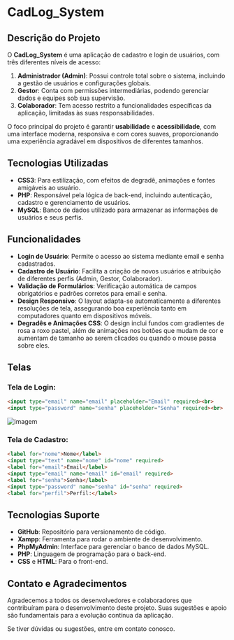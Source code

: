 
# CadLog_System

## Descrição do Projeto

O **CadLog_System** é uma aplicação de cadastro e login de usuários, com três diferentes níveis de acesso:

1. **Administrador (Admin)**: Possui controle total sobre o sistema, incluindo a gestão de usuários e configurações globais.
2. **Gestor**: Conta com permissões intermediárias, podendo gerenciar dados e equipes sob sua supervisão.
3. **Colaborador**: Tem acesso restrito a funcionalidades específicas da aplicação, limitadas às suas responsabilidades.

O foco principal do projeto é garantir **usabilidade** e **acessibilidade**, com uma interface moderna, responsiva e com cores suaves, proporcionando uma experiência agradável em dispositivos de diferentes tamanhos.

## Tecnologias Utilizadas

- **CSS3**: Para estilização, com efeitos de degradê, animações e fontes amigáveis ao usuário.
- **PHP**: Responsável pela lógica de back-end, incluindo autenticação, cadastro e gerenciamento de usuários.
- **MySQL**: Banco de dados utilizado para armazenar as informações de usuários e seus perfis.

## Funcionalidades

- **Login de Usuário**: Permite o acesso ao sistema mediante email e senha cadastrados.
- **Cadastro de Usuário**: Facilita a criação de novos usuários e atribuição de diferentes perfis (Admin, Gestor, Colaborador).
- **Validação de Formulários**: Verificação automática de campos obrigatórios e padrões corretos para email e senha.
- **Design Responsivo**: O layout adapta-se automaticamente a diferentes resoluções de tela, assegurando boa experiência tanto em computadores quanto em dispositivos móveis.
- **Degradês e Animações CSS**: O design inclui fundos com gradientes de rosa a roxo pastel, além de animações nos botões que mudam de cor e aumentam de tamanho ao serem clicados ou quando o mouse passa sobre eles.

## Telas

### Tela de Login:

```html
<input type="email" name="email" placeholder="Email" required><br>
<input type="password" name="senha" placeholder="Senha" required><br>
```
![imagem]()

### Tela de Cadastro:

```html
<label for="nome">Nome</label>
<input type="text" name="nome" id="nome" required>
<label for="email">Email</label>
<input type="email" name="email" id="email" required>
<label for="senha">Senha</label>
<input type="password" name="senha" id="senha" required>
<label for="perfil">Perfil:</label>
```

## Tecnologias Suporte

- **GitHub**: Repositório para versionamento de código.
- **Xampp**: Ferramenta para rodar o ambiente de desenvolvimento.
- **PhpMyAdmin**: Interface para gerenciar o banco de dados MySQL.
- **PHP**: Linguagem de programação para o back-end.
- **CSS** e **HTML**: Para o front-end.

## Contato e Agradecimentos

Agradecemos a todos os desenvolvedores e colaboradores que contribuíram para o desenvolvimento deste projeto. Suas sugestões e apoio são fundamentais para a evolução contínua da aplicação.

Se tiver dúvidas ou sugestões, entre em contato conosco.
